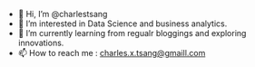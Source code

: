 - 👋 Hi, I’m @charlestsang
- 👀 I’m interested in Data Science and business analytics.
- 🌱 I’m currently learning from regualr bloggings and exploring innovations.
- 📫 How to reach me : charles.x.tsang@gmaill.com

<!---
charlestsang/charlestsang is a ✨ special ✨ repository because its `README.md` (this file) appears on your GitHub profile.
You can click the Preview link to take a look at your changes.
--->
